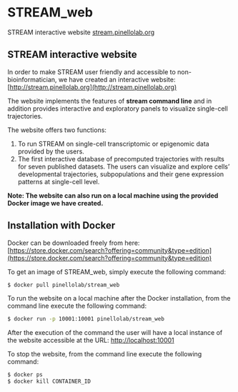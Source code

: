 # STREAM_web
STREAM interactive website [stream.pinellolab.org](http://stream.pinellolab.org/)


STREAM interactive website
--------------------------

In order to make STREAM user friendly and accessible to non-bioinformatician, we have created an interactive website: [http://stream.pinellolab.org](http://stream.pinellolab.org) 

The website implements the features of **stream command line** and in addition provides interactive and exploratory panels to visualize single-cell trajectories.  

The website offers two functions: 

1) To run STREAM on single-cell transcriptomic or epigenomic data provided by the users.  
2) The first interactive database of precomputed trajectories with results for seven published datasets. The users can visualize and explore cells’ developmental trajectories, subpopulations and their gene expression patterns at single-cell level. 

**Note: The website can also run on a local machine using the provided Docker image we have created.** 


Installation with Docker
------------------------

Docker can be downloaded freely from here: [https://store.docker.com/search?offering=community&type=edition](https://store.docker.com/search?offering=community&type=edition)

To get an image of STREAM_web, simply execute the following command:

```sh
$ docker pull pinellolab/stream_web
```

To run the website on a local machine after the Docker installation, from the command line execute the following command:
```sh
$ docker run -p 10001:10001 pinellolab/stream_web
```

After the execution of the command the user will have a local instance of the website accessible at the URL: 
[http://localhost:10001](http://localhost:10001)

To stop the website, from the command line execute the following command:
```sh
$ docker ps
$ docker kill CONTAINER_ID
```

